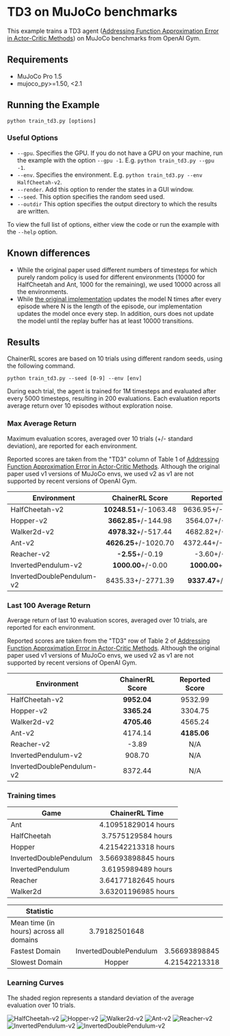 # TD3 on MuJoCo benchmarks

This example trains a TD3 agent ([Addressing Function Approximation Error in Actor-Critic Methods](http://arxiv.org/abs/1802.09477)) on MuJoCo benchmarks from OpenAI Gym.

## Requirements

- MuJoCo Pro 1.5
- mujoco_py>=1.50, <2.1

## Running the Example

```
python train_td3.py [options]
```

### Useful Options

- `--gpu`. Specifies the GPU. If you do not have a GPU on your machine, run the example with the option `--gpu -1`. E.g. `python train_td3.py --gpu -1`.
- `--env`. Specifies the environment. E.g. `python train_td3.py --env HalfCheetah-v2`.
- `--render`. Add this option to render the states in a GUI window.
- `--seed`. This option specifies the random seed used.
- `--outdir` This option specifies the output directory to which the results are written.

To view the full list of options, either view the code or run the example with the `--help` option.

## Known differences

- While the original paper used different numbers of timesteps for which purely random policy is used for different environments (10000 for HalfCheetah and Ant, 1000 for the remaining), we used 10000 across all the environments.
- While [the original implementation](https://github.com/sfujim/TD3) updates the model N times after every episode where N is the length of the episode, our implementation updates the model once every step. In addition, ours does not update the model until the replay buffer has at least 10000 transitions.

## Results

ChainerRL scores are based on 10 trials using different random seeds, using the following command.

```
python train_td3.py --seed [0-9] --env [env]
```

During each trial, the agent is trained for 1M timesteps and evaluated after every 5000 timesteps, resulting in 200 evaluations.
Each evaluation reports average return over 10 episodes without exploration noise.

### Max Average Return

Maximum evaluation scores, averaged over 10 trials (+/- standard deviation), are reported for each environment.

Reported scores are taken from the "TD3" column of Table 1 of [Addressing Function Approximation Error in Actor-Critic Methods](http://arxiv.org/abs/1802.09477).
Although the original paper used v1 versions of MuJoCo envs, we used v2 as v1 are not supported by recent versions of OpenAI Gym.

| Environment               | ChainerRL Score        | Reported Score        |
| ------------------------- |:----------------------:|:---------------------:|
| HalfCheetah-v2            | **10248.51**+/-1063.48 |     9636.95+/-859.065 |
| Hopper-v2                 |   **3662.85**+/-144.98 |      3564.07+/-114.74 |
| Walker2d-v2               |   **4978.32**+/-517.44 |      4682.82+/-539.64 |
| Ant-v2                    |  **4626.25**+/-1020.70 |     4372.44+/-1000.33 |
| Reacher-v2                |       **-2.55**+/-0.19 |          -3.60+/-0.56 |
| InvertedPendulum-v2       |     **1000.00**+/-0.00 |    **1000.00**+/-0.00 |
| InvertedDoublePendulum-v2 |      8435.33+/-2771.39 |   **9337.47**+/-14.96 |


### Last 100 Average Return

Average return of last 10 evaluation scores, averaged over 10 trials, are reported for each environment.

Reported scores are taken from the "TD3" row of Table 2 of [Addressing Function Approximation Error in Actor-Critic Methods](http://arxiv.org/abs/1802.09477).
Although the original paper used v1 versions of MuJoCo envs, we used v2 as v1 are not supported by recent versions of OpenAI Gym.

| Environment               | ChainerRL Score | Reported Score |
| ------------------------- |:---------------:|:--------------:|
| HalfCheetah-v2            |     **9952.04** |        9532.99 |
| Hopper-v2                 |     **3365.24** |        3304.75 |
| Walker2d-v2               |     **4705.46** |        4565.24 |
| Ant-v2                    |         4174.14 |    **4185.06** |
| Reacher-v2                |           -3.89 |            N/A |
| InvertedPendulum-v2       |          908.70 |            N/A |
| InvertedDoublePendulum-v2 |         8372.44 |            N/A |

### Training times

| Game        | ChainerRL Time           |
| ------------- |:-------------:|
| Ant | 4.10951829014 hours |
| HalfCheetah | 3.7575129584 hours |
| Hopper | 4.21542213318 hours |
| InvertedDoublePendulum | 3.56693898845 hours |
| InvertedPendulum | 3.6195989489 hours |
| Reacher | 3.64177182645 hours |
| Walker2d | 3.63201196985 hours |

| Statistic        |            |            |
| ------------- |:-------------:|:-------------:|
| Mean time (in hours) across all domains        |  3.79182501648 |
| Fastest Domain |  InvertedDoublePendulum | 3.56693898845 |
| Slowest Domain |  Hopper | 4.21542213318 |


### Learning Curves

The shaded region represents a standard deviation of the average evaluation over 10 trials.

![HalfCheetah-v2](assets/HalfCheetah-v2.png)
![Hopper-v2](assets/Hopper-v2.png)
![Walker2d-v2](assets/Walker2d-v2.png)
![Ant-v2](assets/Ant-v2.png)
![Reacher-v2](assets/Reacher-v2.png)
![InvertedPendulum-v2](assets/InvertedPendulum-v2.png)
![InvertedDoublePendulum-v2](assets/InvertedDoublePendulum-v2.png)
